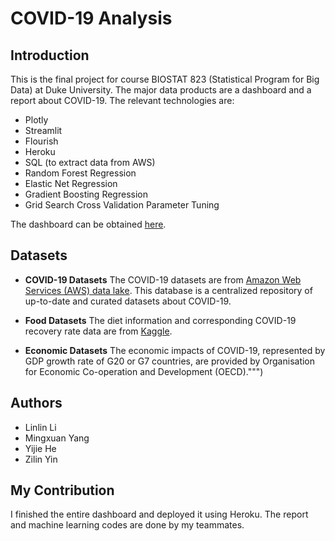 # COVID-19 Analysis

## Introduction
This is the final project for course BIOSTAT 823 (Statistical Program for Big Data) at Duke University. The major data products are a dashboard and a report about COVID-19. The relevant technologies are:

- Plotly
- Streamlit
- Flourish
- Heroku
- SQL (to extract data from AWS)
- Random Forest Regression
- Elastic Net Regression
- Gradient Boosting Regression
- Grid Search Cross Validation Parameter Tuning

The dashboard can be obtained [here](https://covid-19-823.herokuapp.com/).

## Datasets

- **COVID-19 Datasets**
The COVID-19 datasets are from [Amazon Web Services (AWS) data lake](https://dj2taa9i652rf.cloudfront.net/). This database is a centralized repository of up-to-date and curated datasets about COVID-19.

- **Food Datasets**
The diet information and corresponding COVID-19 recovery rate data are from [Kaggle](https://www.kaggle.com/mariaren/covid19-healthy-diet-dataset?select=Fat_Supply_Quantity_Data.csv).

- **Economic Datasets**
The economic impacts of COVID-19, represented by GDP growth rate of G20 or G7 countries, are provided by Organisation for Economic Co-operation and Development (OECD).""")

## Authors

- Linlin Li
- Mingxuan Yang
- Yijie He
- Zilin Yin

## My Contribution

I finished the entire dashboard and deployed it using Heroku. The report and machine learning codes are done by my teammates.